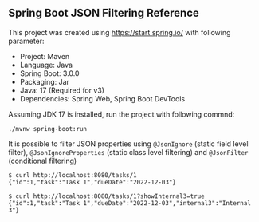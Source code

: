 ## Spring Boot JSON Filtering Reference

This project was created using https://start.spring.io/ with following parameter:

* Project: Maven
* Language: Java
* Spring Boot: 3.0.0
* Packaging: Jar
* Java: 17 (Required for v3)
* Dependencies: Spring Web, Spring Boot DevTools

Assuming JDK 17 is installed, run the project with following commnd:

```shell
./mvnw spring-boot:run
```

It is possible to filter JSON properties using `@JsonIgnore` (static field level filter), `@JsonIgnoreProperties` (static class level filtering)
and `@JsonFilter` (conditional filtering)

```shell
$ curl http://localhost:8080/tasks/1
{"id":1,"task":"Task 1","dueDate":"2022-12-03"}

$ curl http://localhost:8080/tasks/1?showInternal3=true
{"id":1,"task":"Task 1","dueDate":"2022-12-03","internal3":"Internal 3"}
```
